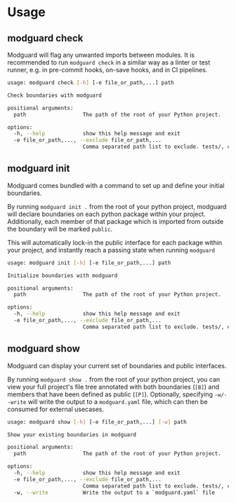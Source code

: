 # Usage

## modguard check
Modguard will flag any unwanted imports between modules. It is recommended to run `modguard check` in a similar way as a linter or test runner, e.g. in pre-commit hooks, on-save hooks, and in CI pipelines.

```bash
usage: modguard check [-h] [-e file_or_path,...] path

Check boundaries with modguard

positional arguments:
  path                  The path of the root of your Python project.

options:
  -h, --help            show this help message and exit
  -e file_or_path,..., --exclude file_or_path,...
                        Comma separated path list to exclude. tests/, ci/, etc.
```


## modguard init
Modguard comes bundled with a command to set up and define your initial boundaries.

By running `modguard init .` from the root of your python project, modguard will declare boundaries on each python package within your project. Additionally, each member of that package which is imported from outside the boundary will be marked `public`. 

This will automatically lock-in the public interface for each package within your project, and instantly reach a passing state when running `modguard`
```bash
usage: modguard init [-h] [-e file_or_path,...] path

Initialize boundaries with modguard

positional arguments:
  path                  The path of the root of your Python project.

options:
  -h, --help            show this help message and exit
  -e file_or_path,..., --exclude file_or_path,...
                        Comma separated path list to exclude. tests/, ci/, etc.
```


## modguard show
Modguard can display your current set of boundaries and public interfaces.

By running `modguard show .` from the root of your python project, you can view your full project's file tree annotated with both boundaries (`[B]`) and members that have been defined as public (`[P]`). Optionally, specifying `-w/--write` will write the output to a `modguard.yaml` file, which can then be consumed for external usecases.
```bash
usage: modguard show [-h] [-e file_or_path,...] [-w] path

Show your existing boundaries in modguard

positional arguments:
  path                  The path of the root of your Python project.

options:
  -h, --help            show this help message and exit
  -e file_or_path,..., --exclude file_or_path,...
                        Comma separated path list to exclude. tests/, ci/, etc.
  -w, --write           Write the output to a `modguard.yaml` file
```